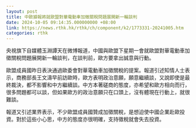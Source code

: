 ```yaml
---
layout: post
title: 中歐據報將就歐盟對華電動車加徵關稅問題展開新一輪談判
date: 2024-10-05 09:14:35.000000000 +08:00
link: https://news.rthk.hk/rthk/ch/component/k2/1773331-20241005.htm
categories: rthk
---
```


央視旗下自媒體玉淵譚天在微博報道，中國與歐盟下星期一會就歐盟對華電動車加徵關稅問題展開新一輪談判，在談判前，歐方要拿出誠意與行動。

歐盟成員國昨日表決通過歐委會對華電動車加徵關稅的提案。報道引述知情人士表示，商務部長王文濤早前訪歐時，歐方表明政治意願，願意繼續談，又說即使是最終裁決，都不影響和中方繼續談。中方本著磋商的態度，亦希望和歐方相向而行，很多問題都可以談，但如果歐方的政治意願只在口頭上，沒有體現在行動上，就很難談。

報道又引述業界表示，不少歐盟成員國贊成加徵關稅，是想迫使中國企業赴歐投資。對於這些小心思，中方的態度亦很明確，支持徵稅就會失去投資。
